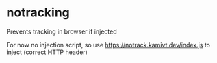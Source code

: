 # notracking
Prevents tracking in browser if injected

For now no injection script, so use https://notrack.kamivt.dev/index.js to inject (correct HTTP header)
